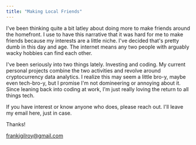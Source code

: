 ```yaml
---
title: "Making Local Friends"
---
```


I've been thinking quite a bit latley about doing more to make friends around the homefront. I use to have this narrative that it was hard for me to make friends because my interests are a little niche. I've decided that's pretty dumb in this day and age. The internet means any two people with arguably wacky hobbies can find each other. 

I've been seriously into two things lately. Investing and coding. My current personal projects combine the two activities and revolve around cryptocurrency data analytics. I realize this may seem a little bro-y, maybe even tech-bro-y, but I promise I'm not domineering or annoying about it. Since leaning back into coding at work, I'm just really loving the return to all things tech. 

If you have interest or know anyone who does, please reach out. I'll leave my email here, just in case. 

Thanks!

[frankjgilroy@gmail.com](mailto://frankjgilroy@gmail.com)



